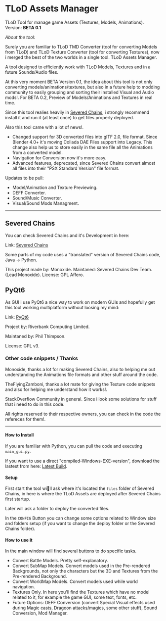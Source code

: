 # TLoD Assets Manager
TLoD Tool for manage game Assets (Textures, Models, Animations).
Version: **BETA 0.1**

*About the tool:*

Surely you are familiar to TLoD TMD Converter (tool for converting Models from TLoD) and TLoD Texture Converter (tool for converting Textures), now i merged the best of the two worlds in a single tool. TLoD Assets Manager. 

A tool designed to efficiently work with TLoD Models, Textures and in a future Sounds/Audio files.

At this very moment BETA Version 0.1, the idea about this tool is not only converting models/animations/textures, but also in a future help to modding community to easily grouping and sorting their installed Visual and Audio mods!. For BETA 0.2, Preview of Models/Animations and Textures in real time.

Since this tool realies heavily in [Severed Chains](https://github.com/Legend-of-Dragoon-Modding/Severed-Chains), i strongly recommend install it and run it (at least once) to get files properly deployed.

Also this tool came with a lot of news!.
- Changed support for 3D converted files into glTF 2.0, file format. Since Blender 4.0+ it's moving Collada DAE Files support into Legacy. This change also help us to store easily in the same file all the Animations from a converted model.
- Navigation for Conversion now it's more easy.
- Advanced features, deprecated, since Severed Chains convert almost all files into their "PSX Standard Version" file format.

Updates to be pull:
- Model/Animation and Texture Previewing.
- DEFF Converter.
- Sound/Music Converter.
- Visual/Sound Mods Managment.

---

## Severed Chains

You can check Severed Chains and it's Development in here:

Link: [Severed Chains](https://github.com/Legend-of-Dragoon-Modding/Severed-Chains)

Some parts of my code uses a "translated" version of Severed Chains code, Java -> Python.

This project made by: Monoxide.
Maintaned: Severed Chains Dev Team. (Lead Monoxide).
License: GPL Affero.

## PyQt6

As GUI i use PyQt6 a nice way to work on modern GUIs and hopefully get this tool working multiplatform without loosing my mind:

Link: [PyQt6](https://pypi.org/project/PyQt6/)

Project by: Riverbank Computing Limited.

Maintaned by: Phil Thimpson.

License: GPL v3.

### Other code snippets / Thanks

Monoxide, thanks a lot for making Severed Chains, also to helping me out understanding the Animations file formats and other stuff around the code.

TheFlyingZamboni, thanks a lot mate for giving the Texture code snippets and also for helping me understand how it works!.

StackOverflow Community in general. Since i look some solutions for stuff that i need to do in this code.

All rights reserved to their respective owners, you can check in the code the refereces for them!.

---

#### How to Install

If you are familiar with Python, you can pull the code and executing `main_gui.py`.

If you want to use a direct "compiled-Windows-EXE-version", download the lastest from here:
[Latest Build](https://github.com/Legend-of-Dragoon-Modding/TLoD-Assets-Manager/releases).

#### Setup

First start the tool will ask where it's located the `files` folder of Severed Chains, in here is where the TLoD Assets are deployed after Severed Chains first startup.

Later will ask a folder to deploy the converted files.

In the `CONFIG` Button you can change some options related to Window size and folders setup (if you want to change the deploy folder or the Severed Chains folder).

#### How to use it

In the main window will find several buttons to do specific tasks.
- Convert Battle Models. Pretty self-explanatory.
- Convert SubMap Models. Convert models used in the Pre-rendered Backgrounds, not only the characters but the 3D and Textures from the Pre-rendered Background.
- Convert WorldMap Models. Convert models used while world navigation. 
- Textures Only. In here you'll find the Textures which have no model related to it, for example the game GUI, some text, fonts, etc.
- Future Options: DEFF Conversion (convert Special Visual effects used during Magic casts, Dragoon attacks/magics, some other stuff), Sound Conversion, Mod Manager.